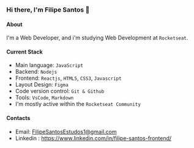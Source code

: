 ### Hi there, I'm Filipe Santos 👋

#### About
I'm a Web Developer, and i'm studying Web Development at `Rocketseat`.

#### Current Stack
- Main language: `JavaScript`
- Backend: `Nodejs`
- Frontend: `Reactjs`, `HTML5`, `CSS3`, `Javascript`
- Layout Design: `Figma`
- Code version control: `Git & Github`
- Tools: `VsCode`, `Markdown`
- I'm mostly active within the `Rocketseat Community`

#### Contacts 

- Email: FilipeSantosEstudos1@gmail.com
- Linkedin : https://www.linkedin.com/in/filipe-santos-frontend/
